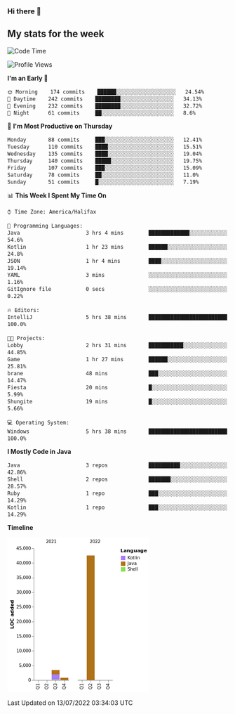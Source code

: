 ### Hi there 👋

## My stats for the week
<!--START_SECTION:waka-->
![Code Time](http://img.shields.io/badge/Code%20Time-0%20secs-blue)

![Profile Views](http://img.shields.io/badge/Profile%20Views-0-blue)

**I'm an Early 🐤** 

```text
🌞 Morning    174 commits    ██████░░░░░░░░░░░░░░░░░░░   24.54% 
🌆 Daytime    242 commits    ████████░░░░░░░░░░░░░░░░░   34.13% 
🌃 Evening    232 commits    ████████░░░░░░░░░░░░░░░░░   32.72% 
🌙 Night      61 commits     ██░░░░░░░░░░░░░░░░░░░░░░░   8.6%

```
📅 **I'm Most Productive on Thursday** 

```text
Monday       88 commits     ███░░░░░░░░░░░░░░░░░░░░░░   12.41% 
Tuesday      110 commits    ████░░░░░░░░░░░░░░░░░░░░░   15.51% 
Wednesday    135 commits    ████░░░░░░░░░░░░░░░░░░░░░   19.04% 
Thursday     140 commits    █████░░░░░░░░░░░░░░░░░░░░   19.75% 
Friday       107 commits    ███░░░░░░░░░░░░░░░░░░░░░░   15.09% 
Saturday     78 commits     ██░░░░░░░░░░░░░░░░░░░░░░░   11.0% 
Sunday       51 commits     █░░░░░░░░░░░░░░░░░░░░░░░░   7.19%

```


📊 **This Week I Spent My Time On** 

```text
⌚︎ Time Zone: America/Halifax

💬 Programming Languages: 
Java                     3 hrs 4 mins        █████████████░░░░░░░░░░░░   54.6% 
Kotlin                   1 hr 23 mins        ██████░░░░░░░░░░░░░░░░░░░   24.8% 
JSON                     1 hr 4 mins         ████░░░░░░░░░░░░░░░░░░░░░   19.14% 
YAML                     3 mins              ░░░░░░░░░░░░░░░░░░░░░░░░░   1.16% 
GitIgnore file           0 secs              ░░░░░░░░░░░░░░░░░░░░░░░░░   0.22%

🔥 Editors: 
IntelliJ                 5 hrs 38 mins       █████████████████████████   100.0%

🐱‍💻 Projects: 
Lobby                    2 hrs 31 mins       ███████████░░░░░░░░░░░░░░   44.85% 
Game                     1 hr 27 mins        ██████░░░░░░░░░░░░░░░░░░░   25.81% 
brane                    48 mins             ███░░░░░░░░░░░░░░░░░░░░░░   14.47% 
Fiesta                   20 mins             █░░░░░░░░░░░░░░░░░░░░░░░░   5.99% 
Shungite                 19 mins             █░░░░░░░░░░░░░░░░░░░░░░░░   5.66%

💻 Operating System: 
Windows                  5 hrs 38 mins       █████████████████████████   100.0%

```

**I Mostly Code in Java** 

```text
Java                     3 repos             ██████████░░░░░░░░░░░░░░░   42.86% 
Shell                    2 repos             ███████░░░░░░░░░░░░░░░░░░   28.57% 
Ruby                     1 repo              ███░░░░░░░░░░░░░░░░░░░░░░   14.29% 
Kotlin                   1 repo              ███░░░░░░░░░░░░░░░░░░░░░░   14.29%

```


**Timeline**

![Chart not found](https://raw.githubusercontent.com/lyndseyy/lyndseyy/main/charts/bar_graph.png) 


 Last Updated on 13/07/2022 03:34:03 UTC
<!--END_SECTION:waka-->